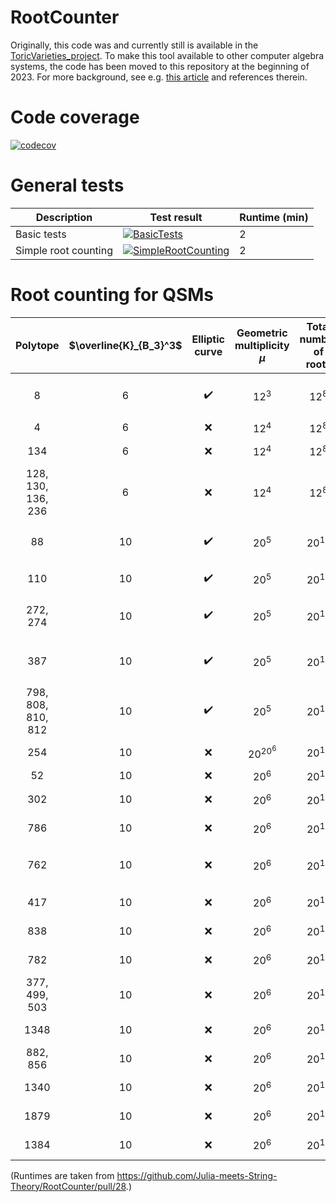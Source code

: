 # RootCounter

Originally, this code was and currently still is available in the [ToricVarieties_project](https://github.com/homalg-project/ToricVarieties_project). To make this tool available to other computer algebra systems, the code has been moved to this repository at the beginning of 2023. For more background, see e.g. [this article](https://arxiv.org/pdf/2205.00008.pdf) and references therein.

# Code coverage

[![codecov](https://codecov.io/gh/Julia-meets-String-Theory/RootCounter/branch/master/graph/badge.svg?token=U7F50XH52P)](https://codecov.io/gh/Julia-meets-String-Theory/RootCounter)

# General tests

| Description | Test result | Runtime (min) |
| ----------- | ------ | ------ |
| Basic tests | [![BasicTests](https://github.com/Julia-meets-String-Theory/RootCounter/actions/workflows/BasicTests.yml/badge.svg)](https://github.com/Julia-meets-String-Theory/RootCounter/actions/workflows/BasicTests.yml)| 2 |
| Simple root counting | [![SimpleRootCounting](https://github.com/Julia-meets-String-Theory/RootCounter/actions/workflows/SimpleRootCounting.yml/badge.svg)](https://github.com/Julia-meets-String-Theory/RootCounter/actions/workflows/SimpleRootCounting.yml) | 2 |


# Root counting for QSMs

| Polytope | $\overline{K}_{B_3}^3$ | Elliptic curve | Geometric multiplicity $\mu$ | Total number of roots | Estimate for number of triangulations $T$ | Upper bound for number of configurations | Runtime (min) | Test result |
| :------------: | :------------: | :------------: | :------------: | :------------: | :------------: | :------------: | :------------: | :------------: |
| 8 | 6 | :heavy_check_mark: | $12^3$ | $12^8$ | $3.867 \times 10^{13} \leq T \leq 2.828 \times 10^{16}$ | $10^{24}$ | 2 | [![Polytope8](https://github.com/Julia-meets-String-Theory/RootCounter/actions/workflows/Poly8.yml/badge.svg)](https://github.com/Julia-meets-String-Theory/RootCounter/actions/workflows/Poly8.yml) |
| 4 | 6 | :x: | $12^4$ | $12^8$ | $3.188 \times 10^{11}$ | $10^{20}$ | 2 | [![Polytope4](https://github.com/Julia-meets-String-Theory/RootCounter/actions/workflows/Poly4.yml/badge.svg)](https://github.com/Julia-meets-String-Theory/RootCounter/actions/workflows/Poly4.yml) |
| 134 | 6 | :x: | $12^4$ | $12^8$ | $7.538 \times 10^{10}$ | $10^{19}$ | 2 | [![Polytope134](https://github.com/Julia-meets-String-Theory/RootCounter/actions/workflows/Poly134.yml/badge.svg)](https://github.com/Julia-meets-String-Theory/RootCounter/actions/workflows/Poly134.yml) |
|  128, 130, 136, 236 | 6 | :x: | $12^4$ | $12^8$ | $3.217 \times 10^{11}$ | $10^{20}$ | 1 | [![Polytope128](https://github.com/Julia-meets-String-Theory/RootCounter/actions/workflows/Poly128.yml/badge.svg)](https://github.com/Julia-meets-String-Theory/RootCounter/actions/workflows/Poly128.yml) |
| 88 | 10 | :heavy_check_mark: | $20^5$ | $20^{12}$ | $5.231 \times 10^{10} \leq T \leq 1.246 \times 10^{14}$ | $10^{30}$ | 3 | [![Polytope88](https://github.com/Julia-meets-String-Theory/RootCounter/actions/workflows/Poly88.yml/badge.svg)](https://github.com/Julia-meets-String-Theory/RootCounter/actions/workflows/Poly88.yml) |
| 110 | 10 | :heavy_check_mark: | $20^{5}$ | $20^{12}$ | $5.239 \times 10^{8}$ | $10^{24}$ | 4 | [![Polytope110](https://github.com/Julia-meets-String-Theory/RootCounter/actions/workflows/Poly110.yml/badge.svg)](https://github.com/Julia-meets-String-Theory/RootCounter/actions/workflows/Poly110.yml) |
| 272, 274 | 10 | :heavy_check_mark: | $20^{5}$| $20^{12}$ | $3.212 \times 10^{12} \leq T \leq 2.481 \times 10^{15}$ | $10^{31}$ | 4 | [![Polytope272](https://github.com/Julia-meets-String-Theory/RootCounter/actions/workflows/Poly272.yml/badge.svg)](https://github.com/Julia-meets-String-Theory/RootCounter/actions/workflows/Poly272.yml) |
| 387 | 10 | :heavy_check_mark: | $20^{5}$ | $20^{12}$ | $6.322 \times 10^{10} \leq T \leq 6.790 \times 10^{12}$ | $10^{28}$ | 9 | [![Polytope387](https://github.com/Julia-meets-String-Theory/RootCounter/actions/workflows/Poly387.yml/badge.svg)](https://github.com/Julia-meets-String-Theory/RootCounter/actions/workflows/Poly387.yml) |
| 798, 808, 810, 812 | 10 | :heavy_check_mark: | $20^{5}$ | $20^{12}$ | $1.672 \times 10^{10} \leq T \leq 2.515 \times 10^{13}$ | $10^{29}$ | 12 | [![Polytope798](https://github.com/Julia-meets-String-Theory/RootCounter/actions/workflows/Poly798.yml/badge.svg)](https://github.com/Julia-meets-String-Theory/RootCounter/actions/workflows/Poly798.yml) |
| 254 | 10 | :x: | $20^{20^6}$ | $20^{12}$ | $1.568 \times 10^{10}$ | $10^{26}$ | 6 | [![Polytope254](https://github.com/Julia-meets-String-Theory/RootCounter/actions/workflows/Poly254.yml/badge.svg)](https://github.com/Julia-meets-String-Theory/RootCounter/actions/workflows/Poly254.yml) |
| 52 | 10 | :x: | $20^{6}$ | $20^{12}$ | $1.248 \times 10^{8}$ | $10^{24}$ | 7 | [![Polytope52](https://github.com/Julia-meets-String-Theory/RootCounter/actions/workflows/Poly52.yml/badge.svg)](https://github.com/Julia-meets-String-Theory/RootCounter/actions/workflows/Poly52.yml) |
| 302 | 10 | :x: | $20^{6}$ | $20^{12}$ | $5.750 \times 10^{7}$ | $10^{23}$ | 3 | [![Polytope302](https://github.com/Julia-meets-String-Theory/RootCounter/actions/workflows/Poly302.yml/badge.svg)](https://github.com/Julia-meets-String-Theory/RootCounter/actions/workflows/Poly302.yml) |
| 786 | 10 | :x: | $20^{6}$ | $20^{12}$ | $9.810 \times 10^{8}$ | $10^{24}$ | 74 | [![Polytope786](https://github.com/Julia-meets-String-Theory/RootCounter/actions/workflows/Poly786.yml/badge.svg)](https://github.com/Julia-meets-String-Theory/RootCounter/actions/workflows/Poly786.yml) |
| 762 | 10 | :x: | $20^{6}$ | $20^{12}$ | $1.087 \times 10^{11} \leq T \leq 2.854 \times 10^{13}$ | $10^{30}$ | 35 | [![Polytope762](https://github.com/Julia-meets-String-Theory/RootCounter/actions/workflows/Poly762.yml/badge.svg)](https://github.com/Julia-meets-String-Theory/RootCounter/actions/workflows/Poly762.yml) |
| 417 | 10 | :x: | $20^{6}$ | $20^{12}$ | $1.603 \times 10^{9}$ | $10^{25}$ | 34 | [![Polytope417](https://github.com/Julia-meets-String-Theory/RootCounter/actions/workflows/Poly417.yml/badge.svg)](https://github.com/Julia-meets-String-Theory/RootCounter/actions/workflows/Poly417.yml) |
| 838 | 10 | :x: | $20^{6}$ | $20^{12}$ | $4.461 \times 10^{9}$ | $10^{25}$ | 67 | [![Polytope838](https://github.com/Julia-meets-String-Theory/RootCounter/actions/workflows/Poly838.yml/badge.svg)](https://github.com/Julia-meets-String-Theory/RootCounter/actions/workflows/Poly838.yml) |
| 782 | 10 | :x: | $20^{6}$ | $20^{12}$ | $3.684 \times 10^{9}$ | $10^{25}$ | 124 | [![Polytope782](https://github.com/Julia-meets-String-Theory/RootCounter/actions/workflows/Poly782.yml/badge.svg)](https://github.com/Julia-meets-String-Theory/RootCounter/actions/workflows/Poly782.yml) |
| 377, 499, 503 | 10 | :x: | $20^{6}$ | $20^{12}$ | $4.461 \times 10^{9}$ | $10^{25}$ | 98 | [![Polytope377](https://github.com/Julia-meets-String-Theory/RootCounter/actions/workflows/Poly377.yml/badge.svg)](https://github.com/Julia-meets-String-Theory/RootCounter/actions/workflows/Poly377.yml) |
| 1348 | 10 | :x: | $20^{6}$ | $20^{12}$ | $4.285 \times 10^{9}$ | $10^{25}$ | 239 | [![Polytope1348](https://github.com/Julia-meets-String-Theory/RootCounter/actions/workflows/Poly1348.yml/badge.svg)](https://github.com/Julia-meets-String-Theory/RootCounter/actions/workflows/Poly1348.yml) |
| 882, 856 | 10 | :x: | $20^{6}$ | $20^{12}$ | $3.180 \times 10^{9}$ | $10^{25}$ | 96 | [![Polytope882](https://github.com/Julia-meets-String-Theory/RootCounter/actions/workflows/Poly882.yml/badge.svg)](https://github.com/Julia-meets-String-Theory/RootCounter/actions/workflows/Poly882.yml) |
| 1340 | 10 | :x: | $20^{6}$ | $20^{12}$ | $4.496 \times 10^{9}$ | $10^{25}$ | **> 6 hours** | [![Polytope1340](https://github.com/Julia-meets-String-Theory/RootCounter/actions/workflows/Poly1340.yml/badge.svg)](https://github.com/Julia-meets-String-Theory/RootCounter/actions/workflows/Poly1340.yml) |
| 1879 | 10 | :x: | $20^{6}$ | $20^{12}$ | $4.461 \times 10^{9}$ | $10^{25}$ | **> 6 hours** | [![Polytope1879](https://github.com/Julia-meets-String-Theory/RootCounter/actions/workflows/Poly1879.yml/badge.svg)](https://github.com/Julia-meets-String-Theory/RootCounter/actions/workflows/Poly1879.yml) |
| 1384 | 10 | :x: | $20^{6}$ | $20^{12}$ | $7.040 \times 10^{9}$ | $10^{25}$ | **> 6 hours** | [![Polytope1384](https://github.com/Julia-meets-String-Theory/RootCounter/actions/workflows/Poly1384.yml/badge.svg)](https://github.com/Julia-meets-String-Theory/RootCounter/actions/workflows/Poly1384.yml) |

(Runtimes are taken from https://github.com/Julia-meets-String-Theory/RootCounter/pull/28.)
